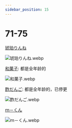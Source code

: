 ```yaml
---
sidebar_position: 15
---
```


# 71-75

[琥珀りんね](https://www.pixiv.net/users/79669498/illustrations)

![琥珀りんね.webp](https://p.inari.site/usr/1818/68e53bca2e26c.webp)

[和菓子](https://x.com/wagashi928/media): 都是全年龄的

![和菓子.webp](https://p.inari.site/usr/1818/68e53bcc433ca.webp)

[酢だんご](https://x.com/_sudango/media): 都是全年龄的，已停更

![酢だんご.webp](https://p.inari.site/usr/1818/68ebb7cb8a43a.webp)

[ｍ－くん](https://www.pixiv.net/users/899657/illustrations)

![ｍ－くん.webp](https://p.inari.site/usr/1818/68f5a1a4c0b26.webp)